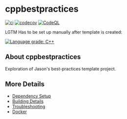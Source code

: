 # cppbestpractices

[![ci](https://github.com/ericschwarzkopf/cppbestpractices/actions/workflows/ci.yml/badge.svg)](https://github.com/ericschwarzkopf/cppbestpractices/actions/workflows/ci.yml)
[![codecov](https://codecov.io/gh/ericschwarzkopf/cppbestpractices/branch/main/graph/badge.svg)](https://codecov.io/gh/ericschwarzkopf/cppbestpractices)
[![CodeQL](https://github.com/ericschwarzkopf/cppbestpractices/actions/workflows/codeql-analysis.yml/badge.svg)](https://github.com/ericschwarzkopf/cppbestpractices/actions/workflows/codeql-analysis.yml)

LGTM Has to be set up manually after template is created:

[![Language grade: C++](https://img.shields.io/lgtm/grade/cpp/github/ericschwarzkopf/cppbestpractices)](https://lgtm.com/projects/g/ericschwarzkopf/cppbestpractices/context:cpp)

## About cppbestpractices
Exploration of Jason's best-practices template project.


## More Details

 * [Dependency Setup](README_dependencies.md)
 * [Building Details](README_building.md)
 * [Troubleshooting](README_troubleshooting.md)
 * [Docker](README_docker.md)
